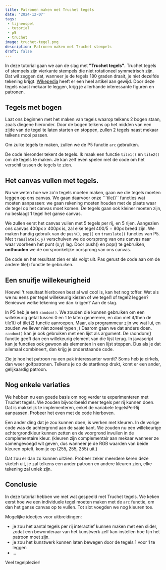 ```yaml
---
title: Patronen maken met Truchet tegels
date: '2024-12-07'
tags:
 - lijnenspel
 - tutorial
 - p5
 - truchet
image: truchet-tegel.png
description: Patronen maken met Truchet stempels
draft: false
---
```


In deze tutorial gaan we aan de slag met **"Truchet tegels"**. Truchet tegels of stempels zijn vierkante stempels die niet rotationeel symmetrisch zijn. Dat wil zeggen dat, wanneer je de tegels 180 graden draait, je niet dezelfde tekening krijgt. [Wikepedia](https://en.wikipedia.org/wiki/Truchet_tiles) heeft er een heel artikel aan gewijd. Door deze tegels naast mekaar te leggen, krijg je allerhande interessante figuren en patronen.


## Tegels met bogen
Laat ons beginnen met het maken van tegels waarop telkens 2 bogen staan, zoals diegene hieronder. Door de bogen telkens op het midden van een zijde van de tegel te laten starten en stoppen, zullen 2 tegels naast mekaar telkens mooi passen.

<ExampleImages images="{[
              {fileName: 'tile1.png', title: 'Truchet tegel'},
              {fileName: 'tile2.png', title: 'Complementaire Truchet tegel'}]}" />


Om zulke tegels te maken, zullen we de P5 functie ```arc``` gebruiken.

De code hieronder tekent de tegels. Ik maak een functie ```tile1()``` en ```tile2()``` om de tegels te maken. Je kan zelf even spelen met de code om het verschil tussen de tegels te zien.

<P5 code={sketch1} />

## Het canvas vullen met tegels.
Nu we weten hoe we zo'n tegels moeten maken, gaan we die tegels moeten leggen op ons canvas. We gaan daarvoor onze ```tile()`` functies wat moeten aanpassen: we gaan rekening moeten houden met de plaats waar de tegel op het canvas moet komen. De tegels gaan ook kleiner moeten zijn, nu beslaagt 1 tegel het ganse canvas.

We zullen eerst het canvas vullen met 5 tegels per rij, en 5 rijen. Aangezien ons canvas 400px x 400px is, zal elke tegel 400/5 = 80px breed zijn. We maken handig gebruik van de ```push()```, ```pop()``` en ```translate()``` functies van P5. Met ```translate(x,y)``` verschuiven we de oorsprong van ons canvas naar waar voorheen het punt (x,y) lag. Door push() en pop() te gebruiken, __onthouden__ we de oorspronkelijke oorsprong van ons canvas.

De code en het resultaat zien er als volgt uit. Pas gerust de code aan om de andere tile() functie te gebruiken.

<P5 code={sketch2} />

## Een snuifje willekeurigheid
Hoewel 't resultaat hierboven best al wel cool is, kan het nog toffer. Wat als we nu eens per tegel willekeurig kiezen of we tegel1 of tegel2 leggen? Benieuwd welke tekening we dan krijgen? Aan de slag.

In P5 heb je een ```random()```. We zouden die kunnen gebruiken om een willekeurig getal tussen 0 en 1 te laten genereren, en dan met if/then de tile1() of tile(2) functie aanroepen. Maar, als programmeur zijn we wat lui, en zouden we liever niet zoveel typen ;) Daarom gaan we dat anders doen. ```random()``` kan je ook gebruiken met een lijst als argument. De raondom() functie geeft dan een willekeurig element van die lijst terug. In javascript kan je functies ook gewoon als elementen in een lijst stoppen. Dus als je dat allemaal combineert, dan krijg je onderstaande code. 

<P5 code={sketch3} />

Zie je hoe het patroon nu een pak interessanter wordt? Soms heb je cirkels, dan weer golfpatronen. Telkens je op de startknop drukt, komt er een ander, gelijkaardig patroon.

## Nog enkele variaties
We hebben nu een goede basis om nog verder te experimenteren met Truchet tegels. We zouden bijvoorbeeld meer tegels per rij kunnen doen. Dat is makkelijk te implementeren, enkel de variabele tegelsPerRij aanpassen. Probeer het even met de code hierboven.

Een ander ding dat je zou kunnen doen, is werken met kleuren. In de vorige code was de achtergrond aan de saaie kant. We zouden nu een willekeurige achtergrondkleur kunnen zetten en de voorgrond invullen in de complementaire kleur. (kleuren zijn complementair aan mekaar wanneer ze samengevoegd wit geven, dus wanneer je de RGB waarden van beide kleuren optelt, kom je op (255, 255, 255) uit.)

Dat zou er dan zo kunnen uitzien. Probeer zeker meerdere keren deze sketch uit, je zal telkens een ander patroon en andere kleuren zien, elke tekening zal uniek zijn.

<P5 code={sketch4} />

## Conclusie
In deze tutorial hebben we met wat gespeeld met Truchet tegels. We keken eerst hoe we een individuele tegel moeten maken met de ```arc``` functie, om dan het ganse canvas op te vullen. Tot slot voegden we nog kleuren toe.

Mogelijke ideetjes voor uitbreidingen:
- je zou het aantal tegels per rij interactief kunnen maken met een slider, zodat een bewonderaar van het kunstwerk zelf kan instellen hoe fijn het patroon moet zijn.
- je zou het kunstwerk kunnen laten bewegen door de tegels 1 voor 1 te leggen
- ...

Veel tegelplezier!





<script lang="ts">
    import P5 from '$lib/components/P5.svelte';
    import ExampleImages from '$lib/components/ExampleImages.svelte';

 let sketch1 = `function setup() {
  createCanvas(400, 400);
  noLoop();
}

function draw() {
  background(220);
  noFill();
  strokeWeight(4);
  tile2()
}

function tile1(){

  arc(0, 0, 400, 400, 0, PI/2);
  arc(width, height, 400, 400, PI, 3*PI/2)
}

function tile2(){
  arc(width, 0, 400, 400, PI/2, PI);
  arc(0, height, 400, 400, 3*PI/2, 0);
}`

let sketch2 = `var tegelsPerRij = 5;
var grootteTegel;


function setup() {
  createCanvas(400, 400);
  grootteTegel = width / tegelsPerRij;
  noLoop();
}

function draw() {
  background(220);
  noFill();
  strokeWeight(4);
  for(var x = 0; x < tegelsPerRij ; x++) {
    for(var y = 0; y < tegelsPerRij ; y++ ) {
       tile2(x*grootteTegel,y*grootteTegel, grootteTegel)
    }
  }
}

function tile1(x,y, breedte){
  push()
  translate(x,y)
  arc(0, 0, breedte, breedte, 0, PI/2);
  arc(breedte, breedte, breedte, breedte, PI, 3*PI/2)
  pop()
}

function tile2(x,y, breedte){
  push();
  translate(x,y);
  arc(breedte, 0, breedte, breedte, PI/2, PI);
  arc(0, breedte, breedte, breedte, 3*PI/2, 0);
  pop();
}`;

let sketch3 = `var tegelsPerRij = 5;
var grootteTegel;

function setup() {
  createCanvas(400, 400);
  grootteTegel = width / tegelsPerRij;
  noLoop();
}

function draw() {
  background(220);
  noFill();
  strokeWeight(4);
  for (var x = 0; x < tegelsPerRij; x++) {
    for (var y = 0; y < tegelsPerRij; y++) {
      tegel = random([tile1, tile2]);
      tegel(x * grootteTegel, y * grootteTegel, grootteTegel);
    }
  }
}

function tile1(x, y, breedte) {
  push();
  translate(x, y);
  arc(0, 0, breedte, breedte, 0, PI / 2);
  arc(breedte, breedte, breedte, breedte, PI, (3 * PI) / 2);
  pop();
}

function tile2(x, y, breedte) {
  push();
  translate(x, y);
  arc(breedte, 0, breedte, breedte, PI / 2, PI);
  arc(0, breedte, breedte, breedte, (3 * PI) / 2, 0);
  pop();
}
`;


let sketch4 = `var tegelsPerRij = 10;
var grootteTegel;

function setup() {
  createCanvas(400, 400);
  grootteTegel = width / tegelsPerRij;
  noLoop();
}

function draw() {
  rood = random(0,255);
  groen = random(0,255);
  blauw = random(0,255);
  background(rood, groen, blauw);
  complementaireKleur = berekenComplementaireKleur(rood, groen, blauw);
  noFill();
  strokeWeight(8);
  stroke(complementaireKleur);
  for (var x = 0; x < tegelsPerRij; x++) {
    for (var y = 0; y < tegelsPerRij; y++) {
      tegel = random([tile1, tile2]);
      tegel(x * grootteTegel, y * grootteTegel, grootteTegel);
    }
  }
}

function tile1(x, y, breedte) {
  push();
  translate(x, y);
  arc(0, 0, breedte, breedte, 0, PI / 2);
  arc(breedte, breedte, breedte, breedte, PI, (3 * PI) / 2);
  pop();
}

function tile2(x, y, breedte) {
  push();
  translate(x, y);
  arc(breedte, 0, breedte, breedte, PI / 2, PI);
  arc(0, breedte, breedte, breedte, (3 * PI) / 2, 0);
  pop();
}

function berekenComplementaireKleur(rood, groen, blauw) {
  complementairRood = 255-rood;
  complementairGroen = 255-groen;
  complementairBlauw = 255-blauw;
  return color(complementairRood, complementairGroen, complementairBlauw)
}`

</script>